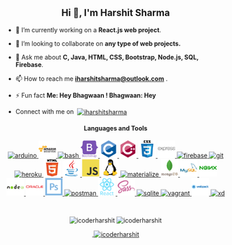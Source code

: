 <h2 align="center">Hi 👋, I'm Harshit Sharma</h2>
<!-- <h3 align="center">A passionate frontend developer from India</h3> -->

- 🔭 I’m currently working on a **React.js web project**.

<!-- - 🌱 I’m currently learning **JaS, Core Java** -->

- 👯 I’m looking to collaborate on **any type of web projects.**

<!-- - 🤝 I’m looking for help with **Data Structures and Algorithms.** -->

- 💬 Ask me about **C, Java, HTML, CSS, Bootstrap, Node.js, SQL, Firebase**.

- 📫 How to reach me **iharshitsharma@outlook.com** .

- ⚡ Fun fact  <b> Me: Hey Bhagwaan ! Bhagwaan: Hey </b>

- Connect with me on &nbsp;<a href="https://linkedin.com/in/iharshitsharma" target="blank"><img align="center" src="https://icongr.am/devicon/linkedin-original.svg?size=128&color=currentColor" alt="iharshitsharma" height="30" width="30" /></a>
<!-- <a href="https://fb.com/harshitshharma" target="blank"><img align="center" src="https://icongr.am/devicon/facebook-original.svg?size=128&color=currentColor" alt="harshitshharma" height="30" width="30" /></a> -->

<h4 align="center">Languages and Tools</h3>
<p align="center"> <a href="https://www.arduino.cc/" target="_blank" rel="noreferrer"> <img src="https://cdn.worldvectorlogo.com/logos/arduino-1.svg" alt="arduino" width="40" height="40"/> </a> <a href="https://aws.amazon.com" target="_blank" rel="noreferrer"> <img src="https://raw.githubusercontent.com/devicons/devicon/master/icons/amazonwebservices/amazonwebservices-original-wordmark.svg" alt="aws" width="40" height="40"/> </a> <a href="https://www.gnu.org/software/bash/" target="_blank" rel="noreferrer"> <img src="https://www.vectorlogo.zone/logos/gnu_bash/gnu_bash-icon.svg" alt="bash" width="40" height="40"/> </a> <a href="https://getbootstrap.com" target="_blank" rel="noreferrer"> <img src="https://raw.githubusercontent.com/devicons/devicon/master/icons/bootstrap/bootstrap-plain-wordmark.svg" alt="bootstrap" width="40" height="40"/> </a> <a href="https://www.cprogramming.com/" target="_blank" rel="noreferrer"> <img src="https://raw.githubusercontent.com/devicons/devicon/master/icons/c/c-original.svg" alt="c" width="40" height="40"/> </a> <a href="https://www.w3schools.com/cpp/" target="_blank" rel="noreferrer"> <img src="https://raw.githubusercontent.com/devicons/devicon/master/icons/cplusplus/cplusplus-original.svg" alt="cplusplus" width="40" height="40"/> </a> <a href="https://www.w3schools.com/css/" target="_blank" rel="noreferrer"> <img src="https://raw.githubusercontent.com/devicons/devicon/master/icons/css3/css3-original-wordmark.svg" alt="css3" width="40" height="40"/> </a> <a href="https://expressjs.com" target="_blank" rel="noreferrer"> <img src="https://raw.githubusercontent.com/devicons/devicon/master/icons/express/express-original-wordmark.svg" alt="express" width="40" height="40"/> </a> <a href="https://firebase.google.com/" target="_blank" rel="noreferrer"> <img src="https://www.vectorlogo.zone/logos/firebase/firebase-icon.svg" alt="firebase" width="40" height="40"/> </a> <a href="https://git-scm.com/" target="_blank" rel="noreferrer"> <img src="https://www.vectorlogo.zone/logos/git-scm/git-scm-icon.svg" alt="git" width="40" height="40"/> </a> <a href="https://heroku.com" target="_blank" rel="noreferrer"> <img src="https://www.vectorlogo.zone/logos/heroku/heroku-icon.svg" alt="heroku" width="40" height="40"/> </a> <a href="https://www.w3.org/html/" target="_blank" rel="noreferrer"> <img src="https://raw.githubusercontent.com/devicons/devicon/master/icons/html5/html5-original-wordmark.svg" alt="html5" width="40" height="40"/> </a> <a href="https://www.java.com" target="_blank" rel="noreferrer"> <img src="https://raw.githubusercontent.com/devicons/devicon/master/icons/java/java-original.svg" alt="java" width="40" height="40"/> </a> <a href="https://developer.mozilla.org/en-US/docs/Web/JavaScript" target="_blank" rel="noreferrer"> <img src="https://raw.githubusercontent.com/devicons/devicon/master/icons/javascript/javascript-original.svg" alt="javascript" width="40" height="40"/> </a> <a href="https://www.linux.org/" target="_blank" rel="noreferrer"> <img src="https://raw.githubusercontent.com/devicons/devicon/master/icons/linux/linux-original.svg" alt="linux" width="40" height="40"/> </a> <a href="https://materializecss.com/" target="_blank" rel="noreferrer"> <img src="https://raw.githubusercontent.com/prplx/svg-logos/5585531d45d294869c4eaab4d7cf2e9c167710a9/svg/materialize.svg" alt="materialize" width="40" height="40"/> </a> <a href="https://www.mongodb.com/" target="_blank" rel="noreferrer"> <img src="https://raw.githubusercontent.com/devicons/devicon/master/icons/mongodb/mongodb-original-wordmark.svg" alt="mongodb" width="40" height="40"/> </a> <a href="https://www.mysql.com/" target="_blank" rel="noreferrer"> <img src="https://raw.githubusercontent.com/devicons/devicon/master/icons/mysql/mysql-original-wordmark.svg" alt="mysql" width="40" height="40"/> </a> <a href="https://www.nginx.com" target="_blank" rel="noreferrer"> <img src="https://raw.githubusercontent.com/devicons/devicon/master/icons/nginx/nginx-original.svg" alt="nginx" width="40" height="40"/> </a> <a href="https://nodejs.org" target="_blank" rel="noreferrer"> <img src="https://raw.githubusercontent.com/devicons/devicon/master/icons/nodejs/nodejs-original-wordmark.svg" alt="nodejs" width="40" height="40"/> </a> <a href="https://www.oracle.com/" target="_blank" rel="noreferrer"> <img src="https://raw.githubusercontent.com/devicons/devicon/master/icons/oracle/oracle-original.svg" alt="oracle" width="40" height="40"/> </a> <a href="https://www.photoshop.com/en" target="_blank" rel="noreferrer"> <img src="https://raw.githubusercontent.com/devicons/devicon/master/icons/photoshop/photoshop-line.svg" alt="photoshop" width="40" height="40"/> </a> <a href="https://postman.com" target="_blank" rel="noreferrer"> <img src="https://www.vectorlogo.zone/logos/getpostman/getpostman-icon.svg" alt="postman" width="40" height="40"/> </a> <a href="https://reactjs.org/" target="_blank" rel="noreferrer"> <img src="https://raw.githubusercontent.com/devicons/devicon/master/icons/react/react-original-wordmark.svg" alt="react" width="40" height="40"/> </a> <a href="https://sass-lang.com" target="_blank" rel="noreferrer"> <img src="https://raw.githubusercontent.com/devicons/devicon/master/icons/sass/sass-original.svg" alt="sass" width="40" height="40"/> </a> <a href="https://www.sqlite.org/" target="_blank" rel="noreferrer"> <img src="https://www.vectorlogo.zone/logos/sqlite/sqlite-icon.svg" alt="sqlite" width="40" height="40"/> </a> <a href="https://www.vagrantup.com/" target="_blank" rel="noreferrer"> <img src="https://www.vectorlogo.zone/logos/vagrantup/vagrantup-icon.svg" alt="vagrant" width="40" height="40"/> </a> <a href="https://webpack.js.org" target="_blank" rel="noreferrer"> <img src="https://raw.githubusercontent.com/devicons/devicon/d00d0969292a6569d45b06d3f350f463a0107b0d/icons/webpack/webpack-original-wordmark.svg" alt="webpack" width="40" height="40"/> </a> <a href="https://www.adobe.com/products/xd.html" target="_blank" rel="noreferrer"> <img src="https://cdn.worldvectorlogo.com/logos/adobe-xd.svg" alt="xd" width="40" height="40"/> </a> </p>




<br/>

<p align="center"><img src="https://github-readme-stats.vercel.app/api/top-langs?username=icoderharshit&show_icons=true&locale=en&layout=compact" alt="icoderharshit" style="max-width:380px;width:40%"/>
<img src="https://github-readme-streak-stats.herokuapp.com/?user=icoderharshit&" alt="icoderharshit" style="max-width:300px;width:50%"/></p>
<a href="https://github.com/icoderharshit">
<p align="center">&nbsp;<img align="center" src="https://github-readme-stats.vercel.app/api?username=icoderharshit&show_icons=true&locale=en" alt="icoderharshit" /></p>
</a>

<!-- <p align="center">
 <b>Tech Skills</b><br/><img src="https://icongr.am/devicon/bootstrap-plain.svg?size=128&color=currentColor" alt="bootstrap" width="40" height="40"/> <img src="https://icongr.am/devicon/c-original.svg?size=128&color=currentColor" alt="c" width="40" height="40"/> <img src="https://icongr.am/devicon/css3-original.svg?size=128&color=currentColor" alt="css3" width="40" height="40"/> 
  <img src="https://icongr.am/devicon/html5-original-wordmark.svg?size=128&color=currentColor" alt="html5" width="40" height="40"/> <img src="https://icongr.am/devicon/java-original-wordmark.svg?size=128&color=currentColor" alt="java" width="40" height="40"/> <img src="https://icongr.am/devicon/javascript-original.svg?size=128&color=currentColor" alt="javascript" width="40" height="40"/>
  <img src="https://icongr.am/devicon/mysql-original-wordmark.svg?size=128&color=currentColor" alt="mysql" width="40" height="40"/> <img src="https://icongr.am/devicon/photoshop-plain.svg?size=128&color=currentColor" alt="photoshop" width="40" height="40"/> <img src="https://icongr.am/devicon/sass-original.svg?size=128&color=currentColor" alt="sass" width="40" height="40"/><img src="https://i.dlpng.com/static/png/7044160_preview.png" alt="jQuery" width="40" height="40"/></p><p align="center">

</p> -->
